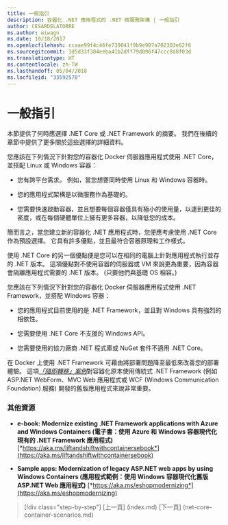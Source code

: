 ```yaml
---
title: 一般指引
description: 容器化 .NET 應用程式的 .NET 微服務架構 | 一般指引
author: CESARDELATORRE
ms.author: wiwagn
ms.date: 10/18/2017
ms.openlocfilehash: ccaae99f4c46fe739041f9b9e907a702303e62f6
ms.sourcegitcommit: 3d5d33f384eeba41b2dff79d096f47ccc8d8f03d
ms.translationtype: HT
ms.contentlocale: zh-TW
ms.lasthandoff: 05/04/2018
ms.locfileid: "33592570"
---
```

# <a name="general-guidance"></a>一般指引

本節提供了何時應選擇 .NET Core 或 .NET Framework 的摘要。 我們在後續的章節中提供了更多關於這些選擇的詳細資料。

您應該在下列情況下針對您的容器化 Docker 伺服器應用程式使用 .NET Core，並搭配 Linux 或 Windows 容器：

-   您有跨平台需求。 例如，當您想要同時使用 Linux 和 Windows 容器時。

-   您的應用程式架構是以微服務作為基礎的。

-   您需要快速啟動容器，並且想要每個容器僅具有極小的使用量，以達到更佳的密度，或在每個硬體單位上擁有更多容器，以降低您的成本。

簡而言之，當您建立新的容器化 .NET 應用程式時，您便應考慮使用 .NET Core 作為預設選擇。 它具有許多優點，並且最符合容器原理和工作樣式。

使用 .NET Core 的另一個優點便是您可以在相同的電腦上針對應用程式執行並存的 .NET 版本。 這項優點對不使用容器的伺服器或 VM 來說更為重要，因為容器會隔離應用程式需要的 .NET 版本。 (只要他們與基礎 OS 相容。)

您應該在下列情況下針對您的容器化 Docker 伺服器應用程式使用 .NET Framework，並搭配 Windows 容器：

-   您的應用程式目前使用的是 .NET Framework，並且對 Windows 具有強烈的相依性。

-   您需要使用 .NET Core 不支援的 Windows API。

-   您需要使用的協力廠商 .NET 程式庫或 NuGet 套件不適用 .NET Core。

在 Docker 上使用 .NET Framework 可藉由將部署問題降至最低來改善您的部署體驗。 這項[*「隨即轉移」案例*](https://aka.ms/liftandshiftwithcontainersebook)對容器化原本使用傳統式 .NET Framework (例如 ASP.NET WebForm、MVC Web 應用程式或 WCF (Windows Communication Foundation) 服務) 開發的舊版應用程式來說非常重要。

### <a name="additional-resources"></a>其他資源

-   **e-book: Modernize existing .NET Framework applications with Azure and Windows Containers (電子書：使用 Azure 和 Windows 容器現代化現有的 .NET Framework 應用程式)**
    [*https://aka.ms/liftandshiftwithcontainersebook*](https://aka.ms/liftandshiftwithcontainersebook)

-   **Sample apps: Modernization of legacy ASP.NET web apps by using Windows Containers (應用程式範例：使用 Windows 容器現代化舊版 ASP.NET Web 應用程式)**
    [*https://aka.ms/eshopmodernizing*](https://aka.ms/eshopmodernizing)


>[!div class="step-by-step"]
[上一頁] (index.md) [下一頁] (net-core-container-scenarios.md)
